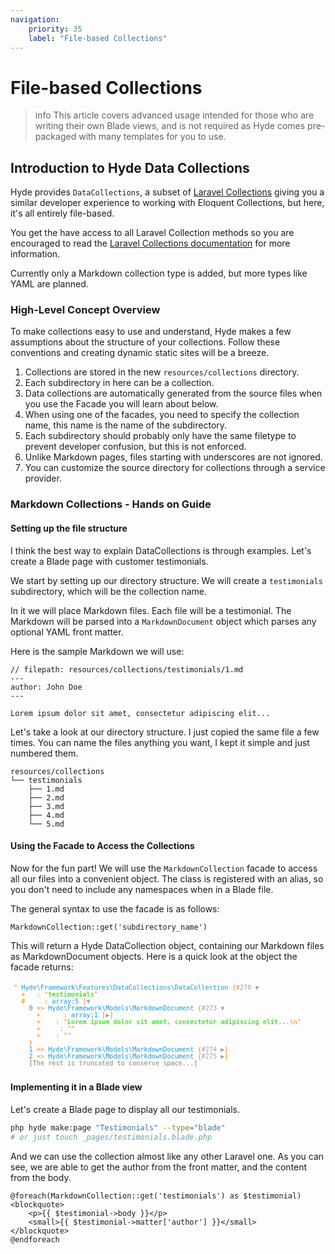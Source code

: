 ```yaml
---
navigation:
    priority: 35
    label: "File-based Collections"
---
```


# File-based Collections

>info This article covers advanced usage intended for those who are writing their own Blade views, and is not required as Hyde comes pre-packaged with many templates for you to use.


## Introduction to Hyde Data Collections

Hyde provides `DataCollections`, a subset of [Laravel Collections](https://laravel.com/docs/9.x/collections) giving you a similar developer experience to working with Eloquent Collections, but here, it's all entirely file-based.

You get the have access to all Laravel Collection methods so you are encouraged to read the [Laravel Collections documentation](https://laravel.com/docs/9.x/collections) for more information.

Currently only a Markdown collection type is added, but more types like YAML are planned.

### High-Level Concept Overview

To make collections easy to use and understand, Hyde makes a few assumptions about the structure of your collections. Follow these conventions and creating dynamic static sites will be a breeze.

1. Collections are stored in the new `resources/collections` directory.
2. Each subdirectory in here can be a collection. 
3. Data collections are automatically generated from the source files when you use the Facade you will learn about below.
4. When using one of the facades, you need to specify the collection name, this name is the name of the subdirectory.
5. Each subdirectory should probably only have the same filetype to prevent developer confusion, but this is not enforced.
6. Unlike Markdown pages, files starting with underscores are not ignored.
7. You can customize the source directory for collections through a service provider.


### Markdown Collections - Hands on Guide

#### Setting up the file structure

I think the best way to explain DataCollections is through examples. Let's create a Blade page with customer testimonials.

We start by setting up our directory structure. We will create a `testimonials` subdirectory, which will be the collection name.

In it we will place Markdown files. Each file will be a testimonial. The Markdown will be parsed into a `MarkdownDocument` object which parses any optional YAML front matter. 

Here is the sample Markdown we will use:

```blade
// filepath: resources/collections/testimonials/1.md
---
author: John Doe
---

Lorem ipsum dolor sit amet, consectetur adipiscing elit...
```

Let's take a look at our directory structure. I just copied the same file a few times. You can name the files anything you want, I kept it simple and just numbered them.

```tree
resources/collections
└── testimonials
    ├── 1.md
    ├── 2.md
    ├── 3.md
    ├── 4.md
    └── 5.md
```

#### Using the Facade to Access the Collections

Now for the fun part! We will use the `MarkdownCollection` facade to access all our files into a convenient object. The class is registered with an alias, so you don't need to include any namespaces when in a Blade file.

The general syntax to use the facade is as follows:

```blade
MarkdownCollection::get('subdirectory_name')
```

This will return a Hyde DataCollection object, containing our Markdown files as MarkdownDocument objects. Here is a quick look at the object the facade returns:

<pre class="sf-dump" id="sf-dump-703277111" data-indent-pad="  " tabindex="0" aria-label="Sample output" style="white-space: pre-wrap; padding: 5px;  color: rgb(255, 132, 0); font-variant-numeric: normal; font-variant-east-asian: normal; font-stretch: normal; font-size: 12px; line-height: normal; font-family: Menlo, Monaco, Consolas, monospace; overflow-wrap: break-word; position: relative; z-index: 99999; word-break: break-all; overflow: initial !important;"><code><span class="sf-dump-default" style="display: inline; font-variant-numeric: normal; font-variant-east-asian: normal; font-stretch: normal; line-height: normal; overflow-wrap: break-word; position: relative; z-index: 99999; word-break: break-all;">^</span><span class="sf-dump-default" style="display: inline; font-variant-numeric: normal; font-variant-east-asian: normal; font-stretch: normal; line-height: normal; overflow-wrap: break-word; position: relative; z-index: 99999; word-break: break-all;"> </span><span class="sf-dump-note" style="display: inline; color: rgb(18, 153, 218);">Hyde\Framework\Features\DataCollections\DataCollection</span> {<a class="sf-dump-ref sf-dump-toggle" title="[Ctrl+click] Expand all children" style="text-decoration: none;  border-style: initial; border-color: initial; outline: none; color: rgb(160, 160, 160);">#270 ▼</a><samp data-depth="1" class="sf-dump-expanded"> <br>&nbsp;&nbsp;+<span class="sf-dump-public" title="Public property" style="display: inline; color: rgb(255, 255, 255);">key</span>: "<span class="sf-dump-str" title="12 characters" style="display: inline; font-weight: bold; color: rgb(86, 219, 58);">testimonials</span>" <!-- <br>&nbsp;&nbsp;+<span class="sf-dump-public" title="Public property" style="display: inline; color: rgb(255, 255, 255);">parseTimeInMs</span>: <span class="sf-dump-num" style="display: inline; font-weight: bold; color: rgb(18, 153, 218);">5.02</span>  --><br>&nbsp;&nbsp;#<span class="sf-dump-protected" title="Protected property" style="display: inline; color: rgb(255, 255, 255);">items</span>: <span class="sf-dump-note" style="display: inline; color: rgb(18, 153, 218);">array:5</span> [<a class="sf-dump-ref sf-dump-toggle" title="[Ctrl+click] Expand all children" style="text-decoration: none;  border-style: initial; border-color: initial; outline: none; color: rgb(160, 160, 160);">▼</a><samp data-depth="2" class="sf-dump-expanded"> <br>&nbsp;&nbsp;&nbsp;&nbsp;<span class="sf-dump-index" style="display: inline; color: rgb(18, 153, 218);">0</span> =&gt; <span class="sf-dump-note" title="Hyde\Markdown\Models\MarkdownDocument <br>&nbsp;&nbsp;" style="display: inline; color: rgb(18, 153, 218); "><span class="sf-dump-ellipsis sf-dump-ellipsis-note" style="display: inline-block; text-overflow: ellipsis;  white-space: nowrap; overflow: hidden; vertical-align: top;">Hyde\Framework\Models</span><span class="sf-dump-ellipsis sf-dump-ellipsis-note" style="display: inline-block; text-overflow: ellipsis; max-width: none; white-space: nowrap; overflow: hidden; vertical-align: top;">\</span>MarkdownDocument</span> {<a class="sf-dump-ref sf-dump-toggle" title="[Ctrl+click] Expand all children" style="text-decoration: none;  border-style: initial; border-color: initial; outline: none; color: rgb(160, 160, 160);">#273 ▼</a><samp data-depth="3" class="sf-dump-expanded"> <br>&nbsp;&nbsp;&nbsp;&nbsp;&nbsp;&nbsp;+<span class="sf-dump-public" title="Public property" style="display: inline; color: rgb(255, 255, 255);">matter</span>: <span class="sf-dump-note" style="display: inline; color: rgb(18, 153, 218);">array:1</span> [<a class="sf-dump-ref sf-dump-toggle" title="[Ctrl+click] Expand all children" style="text-decoration: none;  border-style: initial; border-color: initial; outline: none; color: rgb(160, 160, 160);">▶</a>] <br>&nbsp;&nbsp;&nbsp;&nbsp;&nbsp;&nbsp;+<span class="sf-dump-public" title="Public property" style="display: inline; color: rgb(255, 255, 255);">body</span>: "<span class="sf-dump-str" title="59 characters" style="display: inline; font-weight: bold; color: rgb(86, 219, 58);">Lorem ipsum dolor sit amet, consectetur adipiscing elit...<span class="sf-dump-default sf-dump-ns" style="display: inline; color: rgb(255, 132, 0); font-variant-numeric: normal; font-variant-east-asian: normal; font-weight: normal; font-stretch: normal; line-height: normal; font-family: Menlo, Monaco, Consolas, monospace; overflow-wrap: break-word; position: relative; z-index: 99999; word-break: break-all; user-select: none;">\n</span></span>" <br>&nbsp;&nbsp;&nbsp;&nbsp;&nbsp;&nbsp;+<span class="sf-dump-public" title="Public property" style="display: inline; color: rgb(255, 255, 255);">title</span>: "" <br>&nbsp;&nbsp;&nbsp;&nbsp;&nbsp;&nbsp;+<span class="sf-dump-public" title="Public property" style="display: inline; color: rgb(255, 255, 255);">slug</span>: "" <br>&nbsp;&nbsp;&nbsp;&nbsp;</samp>} <br>&nbsp;&nbsp;&nbsp;&nbsp;<span class="sf-dump-index" style="display: inline; color: rgb(18, 153, 218);">1</span> =&gt; <span class="sf-dump-note" title="Hyde\Markdown\Models\MarkdownDocument <br>&nbsp;&nbsp;" style="display: inline; color: rgb(18, 153, 218); "><span class="sf-dump-ellipsis sf-dump-ellipsis-note" style="display: inline-block; text-overflow: ellipsis;  white-space: nowrap; overflow: hidden; vertical-align: top;">Hyde\Framework\Models</span><span class="sf-dump-ellipsis sf-dump-ellipsis-note" style="display: inline-block; text-overflow: ellipsis; max-width: none; white-space: nowrap; overflow: hidden; vertical-align: top;">\</span>MarkdownDocument</span> {<a class="sf-dump-ref sf-dump-toggle" title="[Ctrl+click] Expand all children" style="text-decoration: none;  border-style: initial; border-color: initial; outline: none; color: rgb(160, 160, 160);">#274 ▶</a>} <br>&nbsp;&nbsp;&nbsp;&nbsp;<span class="sf-dump-index" style="display: inline; color: rgb(18, 153, 218);">2</span> =&gt; <span class="sf-dump-note" title="Hyde\Markdown\Models\MarkdownDocument <br>&nbsp;&nbsp;" style="display: inline; color: rgb(18, 153, 218);"><span class="sf-dump-ellipsis sf-dump-ellipsis-note" style="display: inline-block; text-overflow: ellipsis;  white-space: nowrap; overflow: hidden; vertical-align: top;">Hyde\Framework\Models</span><span class="sf-dump-ellipsis sf-dump-ellipsis-note" style="display: inline-block; text-overflow: ellipsis; max-width: none; white-space: nowrap; overflow: hidden; vertical-align: top;">\</span>MarkdownDocument</span> {<a class="sf-dump-ref sf-dump-toggle" title="[Ctrl+click] Expand all children" style="text-decoration: none;  border-style: initial; border-color: initial; outline: none; color: rgb(160, 160, 160);">#275 ▶</a>} <br>&nbsp;&nbsp;&nbsp;&nbsp;<span class="sf-dump-index" style="display: inline; color: gray;">[The rest is truncated to conserve space...]</span> <!-- <br>&nbsp;&nbsp;</samp>] <br>&nbsp;&nbsp;#<span class="sf-dump-protected" title="Protected property" style="display: inline; color: rgb(255, 255, 255);">escapeWhenCastingToString</span>: <span class="sf-dump-const" style="display: inline; font-weight: bold;">false</span> </samp> <br>}--></code></pre>


#### Implementing it in a Blade view

Let's create a Blade page to display all our testimonials.

```bash
php hyde make:page "Testimonials" --type="blade"
# or just touch _pages/testimonials.blade.php
```

And we can use the collection almost like any other Laravel one. As you can see, we are able to get the author from the front matter, and the content from the body.

```blade
@foreach(MarkdownCollection::get('testimonials') as $testimonial)
<blockquote>
	<p>{{ $testimonial->body }}</p>
	<small>{{ $testimonial->matter['author'] }}</small>
</blockquote>
@endforeach
```


